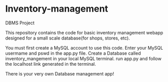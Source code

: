 # Inventory-management
DBMS Project

This repository contains the code for basic inventory management webapp designed for a small scale database(for shops, stores, etc).

You must first create a MySQL account to use this code.
Enter your MySQL usermame and pswd in the app.py file.
Create a Database called inventory_mangement in your local MySQL terminal.
run app.py and follow the localhost link generated in the terminal.

There is your very own Database management app!